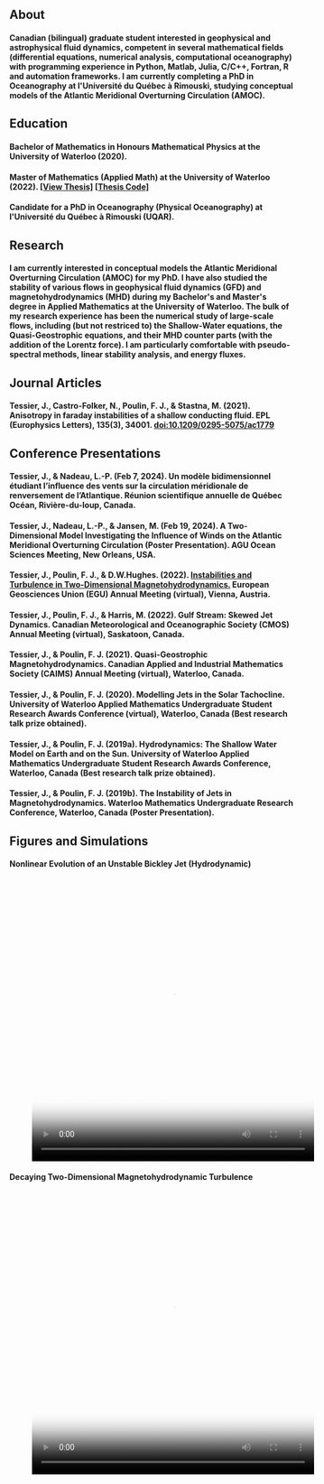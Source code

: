## About
#### Canadian (bilingual) graduate student interested in geophysical and astrophysical fluid dynamics, competent in several mathematical fields (differential equations, numerical analysis, computational oceanography) with programming experience in Python, Matlab, Julia, C/C++, Fortran, R and automation frameworks. I am currently completing a PhD in Oceanography at l'Université du Québec à Rimouski, studying conceptual models of the Atlantic Meridional Overturning Circulation (AMOC).

## Education
#### Bachelor of Mathematics in Honours Mathematical Physics at the University of Waterloo (2020).

#### Master of Mathematics (Applied Math) at the University of Waterloo (2022). [[View Thesis]](https://uwspace.uwaterloo.ca/handle/10012/18472) [[Thesis Code]](https://github.com/jonathan-tessier/qgmhd)

#### Candidate for a PhD in Oceanography (Physical Oceanography) at l'Université du Québec à Rimouski (UQAR).

## Research
#### I am currently interested in conceptual models the Atlantic Meridional Overturning Circulation (AMOC) for my PhD. I have also studied the stability of various flows in geophysical fluid dynamics (GFD) and magnetohydrodynamics (MHD) during my Bachelor's and Master's degree in Applied Mathematics at the University of Waterloo. The bulk of my research experience has been the numerical study of large-scale flows, including (but not restriced to) the Shallow-Water equations, the Quasi-Geostrophic equations, and their MHD counter parts (with the addition of the Lorentz force). I am particularly comfortable with pseudo-spectral methods, linear stability analysis, and energy fluxes.

## Journal Articles
#### Tessier, J., Castro-Folker, N., Poulin, F. J., & Stastna, M. (2021). Anisotropy in faraday instabilities of a shallow conducting fluid. EPL (Europhysics Letters), 135(3), 34001. [doi:10.1209/0295-5075/ac1779](https://iopscience.iop.org/article/10.1209/0295-5075/ac1779)

## Conference Presentations

#### Tessier, J., & Nadeau, L.-P. (Feb 7, 2024). Un modèle bidimensionnel étudiant l’influence des vents sur la circulation méridionale de renversement de l’Atlantique. Réunion scientifique annuelle de Québec Océan, Rivière-du-loup, Canada. 
#### Tessier, J., Nadeau, L.-P., & Jansen, M. (Feb 19, 2024). A Two-Dimensional Model Investigating the Influence of Winds on the Atlantic Meridional Overturning Circulation (Poster Presentation). AGU Ocean Sciences Meeting, New Orleans, USA. 
#### Tessier, J., Poulin, F. J., & D.W.Hughes. (2022). [Instabilities and Turbulence in Two-Dimensional Magnetohydrodynamics.](https://meetingorganizer.copernicus.org/EGU22/EGU22-3198.html) European Geosciences Union (EGU) Annual Meeting (virtual), Vienna, Austria.
#### Tessier, J., Poulin, F. J., & Harris, M. (2022). Gulf Stream: Skewed Jet Dynamics. Canadian Meteorological and Oceanographic Society (CMOS) Annual Meeting (virtual), Saskatoon, Canada.
#### Tessier, J., & Poulin, F. J. (2021). Quasi-Geostrophic Magnetohydrodynamics. Canadian Applied and Industrial Mathematics Society (CAIMS) Annual Meeting (virtual), Waterloo, Canada.
#### Tessier, J., & Poulin, F. J. (2020). Modelling Jets in the Solar Tachocline. University of Waterloo Applied Mathematics Undergraduate Student Research Awards Conference (virtual), Waterloo, Canada (Best research talk prize obtained).
#### Tessier, J., & Poulin, F. J. (2019a). Hydrodynamics: The Shallow Water Model on Earth and on the Sun. University of Waterloo Applied Mathematics Undergraduate Student Research Awards Conference, Waterloo, Canada (Best research talk prize obtained).
#### Tessier, J., & Poulin, F. J. (2019b). The Instability of Jets in Magnetohydrodynamics. Waterloo Mathematics Undergraduate Research Conference, Waterloo, Canada (Poster Presentation).


## Figures and Simulations
#### Nonlinear Evolution of an Unstable Bickley Jet (Hydrodynamic)

<!-- blank line -->
<figure class="video_container">
  <video width="500" height="500" controls="true" allowfullscreen="true" poster="assets/images/jet.png">
    <source src="assets/images/jet.mp4" type="video/mp4">
  </video>
</figure>
<!-- blank line -->

#### Decaying Two-Dimensional Magnetohydrodynamic Turbulence 

<!-- blank line -->
<figure class="video_container">
  <video width="500" height="500" controls="true" allowfullscreen="true" poster="assets/images/pv.jpg">
    <source src="assets/images/pv.mp4" type="video/mp4">
  </video>
</figure>
<!-- blank line -->

